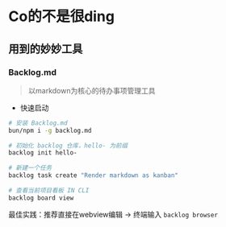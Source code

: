 # Co的不是很ding

## 用到的妙妙工具
### Backlog.md
> 以markdown为核心的待办事项管理工具

- 快速启动
```bash
# 安装 Backlog.md
bun/npm i -g backlog.md
 
# 初始化 backlog 仓库，hello- 为前缀
backlog init hello-
 
# 新建一个任务
backlog task create "Render markdown as kanban"
 
# 查看当前项目看板 IN CLI
backlog board view
```

最佳实践：推荐直接在webview编辑 -> 终端输入 `backlog browser`


